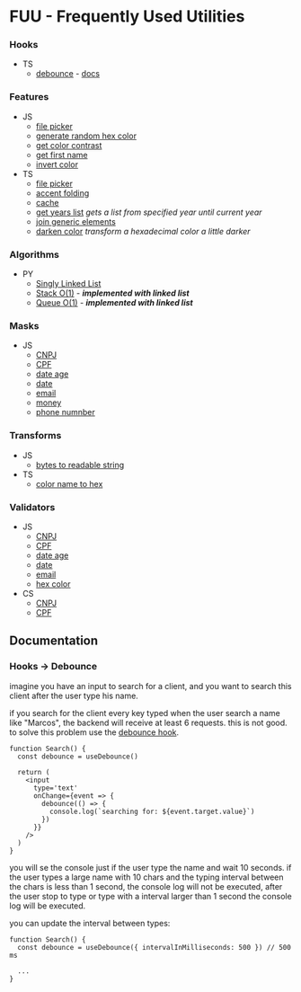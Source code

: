 # FUU - **F**requently **U**sed **U**tilities

### Hooks

- TS
  - [debounce](./hooks/use-debounce.ts) - [docs](https://github.com/marcos-venicius/FUU/edit/main/README.md#hooks---debounce)

### Features

- JS
  - [file picker](./features/js/filePicker.js)
  - [generate random hex color](./features/js/generate-random-hex-color.js)
  - [get color contrast](./features/js/get-color-contrast.js)
  - [get first name](./features/js/get-first-name.js)
  - [invert color](./features/js/invertColor.js)
- TS
  - [file picker](./features/ts/file-picker.ts)
  - [accent folding](./features/ts/accent-folding.ts)
  - [cache](./features/ts/cache)
  - [get years list](./features/ts/get-years-list.ts) _gets a list from specified year until current year_
  - [join generic elements](./features/ts/join-generic-elements.ts)
  - [darken color](./features/ts/darken-color.ts) _transform a hexadecimal color a little darker_
 
### Algorithms

- PY
  - [Singly Linked List](./algorithms/py/singly-linked-list.py)
  - [Stack O(1)](./algorithms/py/stack.py) - _**implemented with linked list**_
  - [Queue O(1)](./algorithms/py/queue.py) - _**implemented with linked list**_
 
### Masks

- JS
  - [CNPJ](./masks/js/cnpj.js)
  - [CPF](./masks/js/cpf.js)
  - [date age](./masks/js/date-age.js)
  - [date](./masks/js/date.js)
  - [email](./masks/js/email.js)
  - [money](./masks/js/money.js)
  - [phone numnber](./masks/js/phone.js)
  
### Transforms

- JS
  - [bytes to readable string](./transforms/js/bytes-to-redable-string.js)
- TS
  - [color name to hex](./transforms/ts/color-name-to-hex.ts)
  
### Validators

- JS
  - [CNPJ](./validators/js/cnpj.js)
  - [CPF](./validators/js/cpf.js)
  - [date age](./validators/js/date-age.js)
  - [date](./validators/js/date.js)
  - [email](./validators/js/email.js)
  - [hex color](./validators/js/hex-color.js)
- CS
  - [CNPJ](./validators/cs/ValidateCnpj.cs)
  - [CPF](./validators/cs/ValidateCpf.cs)


## Documentation


### Hooks -> Debounce

imagine you have an input to search for a client, and you want to search this client after the user type his name.

if you search for the client every key typed when the user search a name like "Marcos", the backend will receive at least 6 requests.
this is not good.
to solve this problem use the [debounce hook](./hooks/use-debounce.ts).

```tsx
function Search() {
  const debounce = useDebounce()
  
  return (
    <input
      type='text'
      onChange={event => {
        debounce(() => {
          console.log(`searching for: ${event.target.value}`)
        })
      }}
    />
  )
}
```

you will se the console just if the user type the name and wait 10 seconds.
if the user types a large name with 10 chars and the typing interval between the chars is less than 1 second, the console log will not be executed,
after the user stop to type or type with a interval larger than 1 second the console log will be executed.

you can update the interval between types:

```tsx
function Search() {
  const debounce = useDebounce({ intervalInMilliseconds: 500 }) // 500 ms
  
  ...
}
```



